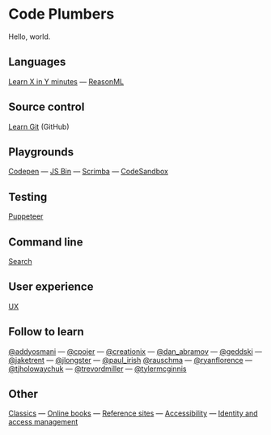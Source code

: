 # Code Plumbers

Hello, world.

## Languages

[Learn X in Y minutes](https://learnxinyminutes.com/) — [ReasonML](reasonml)

## Source control

[Learn Git](https://try.github.io/) (GitHub)

## Playgrounds

[Codepen](https://codepen.io/) — [JS Bin](https://jsbin.com/) —
[Scrimba](https://scrimba.com/) — [CodeSandbox](https://codesandbox.io/)

## Testing

[Puppeteer](puppeteer)

## Command line

[Search](cli-search)

## User experience

[UX](ux)

## Follow to learn

[@addyosmani](https://twitter.com/addyosmani) —
[@cpojer](https://twitter.com/cpojer) —
[@creationix](https://twitter.com/creationix) —
[@dan_abramov](https://twitter.com/dan_abramov) —
[@geddski](https://twitter.com/geddski) —
[@jaketrent](https://twitter.com/jaketrent) —
[@jlongster](https://twitter.com/jlongster) —
[@paul_irish](https://twitter.com/paul_irish)
[@rauschma](https://twitter.com/rauschma) —
[@ryanflorence](https://twitter.com/ryanflorence) —
[@tjholowaychuk](https://twitter.com/tjholowaychuk) —
[@trevordmiller](https://twitter.com/trevordmiller) —
[@tylermcginnis](https://twitter.com/tylermcginnis)

## Other

[Classics](classics) — [Online books](online-books) —
[Reference sites](reference-sites) — [Accessibility](a11y) —
[Identity and access management](iam)

